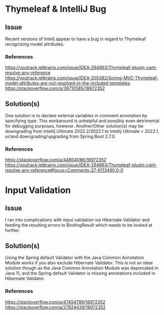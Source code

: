 # Thymeleaf & IntelliJ Bug
## Issue
Recent versions of Intellj appear to have a bug in regard to Thymeleaf recognizing model attributes.
### References
https://youtrack.jetbrains.com/issue/IDEA-294863/Thymeleaf-plugin-cant-resolve-any-reference  
https://youtrack.jetbrains.com/issue/IDEA-205382/Spring-MVC-Thymeleaf-model-attributes-are-not-resolved-in-the-included-templates  
https://stackoverflow.com/q/38710585/18972352
## Solution(s)
One solution is to declare external variables in comment annotation by specifying type. This workaround is unhelpful and possibly even detrimental for debugging purposes, however.
Another/Other solution(s) may be downgrading from Intellij Ultimate 2022.2/2022.1 to Intellij Ultimate < 2022.1, or/and downgrading/upgrading from Spring Boot 2.7.0.  

### References
https://stackoverflow.com/a/44804086/18972352  
https://youtrack.jetbrains.com/issue/IDEA-294863/Thymeleaf-plugin-cant-resolve-any-reference#focus=Comments-27-6113490.0-0

# Input Validation
## Issue
I ran into complications with input validation via Hibernate Validator and feeding the resulting errors to BindingResult which needs to be looked at further.

## Solution(s)
Using the Spring default Validator with the Java Common Annotation Module works if you also exclude Hibernate Validator. This is not an ideal solution though as the Java Common Annotation Module was deprecated in Java 11, and the Spring default Validator is missing annotations included in Hibernate Validator. 

### References
https://stackoverflow.com/a/47454789/18972352  
https://stackoverflow.com/a/27824439/18972352
